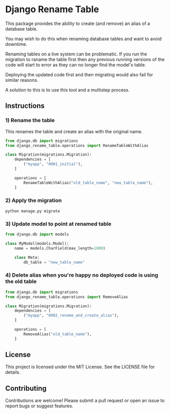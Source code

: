# Django Rename Table

This package provides the ability to create (and remove) an alias of a database table.

You may wish to do this when renaming database tables and want to avoid downtime.

Renaming tables on a live system can be problematic. If you run the migration to raname the table first then any
previous running versions of the code will start to error as they can no longer find the model's table.

Deploying the updated code first and then migrating would also fail for similar reasons.

A solution to this is to use this tool and a multistep process.

## Instructions

### 1) Rename the table
This renames the table and create an alias with the original name.

```python
from django.db import migrations
from django_rename_table.operations import RenameTableWithAlias

class Migration(migrations.Migration):
    dependencies = [
        ("myapp", "0001_initial"),
    ]

    operations = [
        RenameTableWithAlias("old_table_name", "new_table_name"),
    ]
```

### 2) Apply the migration
```python manage.py migrate```

### 3) Update model to point at renamed table
```python
from django.db import models

class MyModel(models.Model):
    name = models.CharField(max_length=1000)

    class Meta:
        db_table = "new_table_name"
```


### 4) Delete alias when you're happy no deployed code is using the old table
```python
from django.db import migrations
from django_rename_table.operations import RemoveAlias

class Migration(migrations.Migration):
    dependencies = [
        ("myapp", "0002_rename_and_create_alias"),
    ]

    operations = [
        RemoveAlias("old_table_name"),
    ]
```

## License
This project is licensed under the MIT License. See the LICENSE file for details.

## Contributing
Contributions are welcome! Please submit a pull request or open an issue to report bugs or suggest features.
